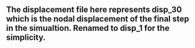 ## The displacement file here represents disp_30 which is the nodal displacement of the final step in the simualtion. Renamed to disp_1 for the simplicity.
